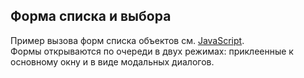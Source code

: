 ## Форма списка и выбора
Пример вызова форм списка объектов см. [JavaScript](#obj=0112&view=js).<br />Формы открываются по очереди в двух режимах: приклеенные к основному окну и в виде модальных диалогов.